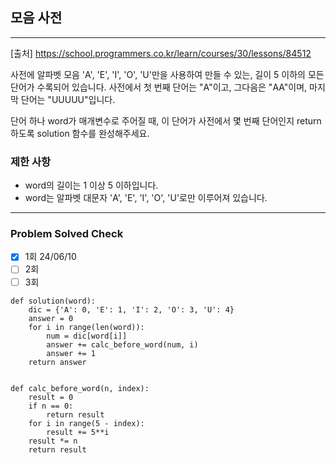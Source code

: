 ## 모음 사전

---

[출처] https://school.programmers.co.kr/learn/courses/30/lessons/84512

사전에 알파벳 모음 'A', 'E', 'I', 'O', 'U'만을 사용하여 만들 수 있는, 
길이 5 이하의 모든 단어가 수록되어 있습니다. 
사전에서 첫 번째 단어는 "A"이고, 그다음은 "AA"이며, 마지막 단어는 "UUUUU"입니다.

단어 하나 word가 매개변수로 주어질 때, 
이 단어가 사전에서 몇 번째 단어인지 return 하도록 solution 함수를 완성해주세요.

### 제한 사항

- word의 길이는 1 이상 5 이하입니다.
- word는 알파벳 대문자 'A', 'E', 'I', 'O', 'U'로만 이루어져 있습니다.

---
### Problem Solved Check
- [x] 1회 24/06/10
- [ ] 2회
- [ ] 3회

~~~
def solution(word):
    dic = {'A': 0, 'E': 1, 'I': 2, 'O': 3, 'U': 4}
    answer = 0
    for i in range(len(word)):
        num = dic[word[i]]
        answer += calc_before_word(num, i)
        answer += 1
    return answer


def calc_before_word(n, index):
    result = 0
    if n == 0:
        return result
    for i in range(5 - index):
        result += 5**i
    result *= n
    return result
    
~~~
